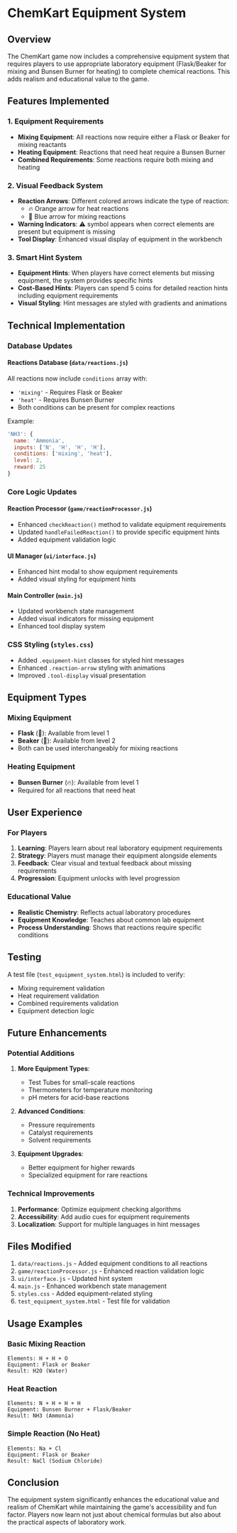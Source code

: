 # ChemKart Equipment System

## Overview

The ChemKart game now includes a comprehensive equipment system that requires players to use appropriate laboratory equipment (Flask/Beaker for mixing and Bunsen Burner for heating) to complete chemical reactions. This adds realism and educational value to the game.

## Features Implemented

### 1. Equipment Requirements
- **Mixing Equipment**: All reactions now require either a Flask or Beaker for mixing reactants
- **Heating Equipment**: Reactions that need heat require a Bunsen Burner
- **Combined Requirements**: Some reactions require both mixing and heating

### 2. Visual Feedback System
- **Reaction Arrows**: Different colored arrows indicate the type of reaction:
  - 🔥 Orange arrow for heat reactions
  - 🧪 Blue arrow for mixing reactions
- **Warning Indicators**: ⚠️ symbol appears when correct elements are present but equipment is missing
- **Tool Display**: Enhanced visual display of equipment in the workbench

### 3. Smart Hint System
- **Equipment Hints**: When players have correct elements but missing equipment, the system provides specific hints
- **Cost-Based Hints**: Players can spend 5 coins for detailed reaction hints including equipment requirements
- **Visual Styling**: Hint messages are styled with gradients and animations

## Technical Implementation

### Database Updates

#### Reactions Database (`data/reactions.js`)
All reactions now include `conditions` array with:
- `'mixing'` - Requires Flask or Beaker
- `'heat'` - Requires Bunsen Burner
- Both conditions can be present for complex reactions

Example:
```javascript
'NH3': { 
  name: 'Ammonia', 
  inputs: ['N', 'H', 'H', 'H'], 
  conditions: ['mixing', 'heat'], 
  level: 2, 
  reward: 25 
}
```

### Core Logic Updates

#### Reaction Processor (`game/reactionProcessor.js`)
- Enhanced `checkReaction()` method to validate equipment requirements
- Updated `handleFailedReaction()` to provide specific equipment hints
- Added equipment validation logic

#### UI Manager (`ui/interface.js`)
- Enhanced hint modal to show equipment requirements
- Added visual styling for equipment hints

#### Main Controller (`main.js`)
- Updated workbench state management
- Added visual indicators for missing equipment
- Enhanced tool display system

### CSS Styling (`styles.css`)
- Added `.equipment-hint` classes for styled hint messages
- Enhanced `.reaction-arrow` styling with animations
- Improved `.tool-display` visual presentation

## Equipment Types

### Mixing Equipment
- **Flask** (🧪): Available from level 1
- **Beaker** (🥽): Available from level 2
- Both can be used interchangeably for mixing reactions

### Heating Equipment
- **Bunsen Burner** (🔥): Available from level 1
- Required for all reactions that need heat

## User Experience

### For Players
1. **Learning**: Players learn about real laboratory equipment requirements
2. **Strategy**: Players must manage their equipment alongside elements
3. **Feedback**: Clear visual and textual feedback about missing requirements
4. **Progression**: Equipment unlocks with level progression

### Educational Value
- **Realistic Chemistry**: Reflects actual laboratory procedures
- **Equipment Knowledge**: Teaches about common lab equipment
- **Process Understanding**: Shows that reactions require specific conditions

## Testing

A test file (`test_equipment_system.html`) is included to verify:
- Mixing requirement validation
- Heat requirement validation
- Combined requirements validation
- Equipment detection logic

## Future Enhancements

### Potential Additions
1. **More Equipment Types**:
   - Test Tubes for small-scale reactions
   - Thermometers for temperature monitoring
   - pH meters for acid-base reactions

2. **Advanced Conditions**:
   - Pressure requirements
   - Catalyst requirements
   - Solvent requirements

3. **Equipment Upgrades**:
   - Better equipment for higher rewards
   - Specialized equipment for rare reactions

### Technical Improvements
1. **Performance**: Optimize equipment checking algorithms
2. **Accessibility**: Add audio cues for equipment requirements
3. **Localization**: Support for multiple languages in hint messages

## Files Modified

1. `data/reactions.js` - Added equipment conditions to all reactions
2. `game/reactionProcessor.js` - Enhanced reaction validation logic
3. `ui/interface.js` - Updated hint system
4. `main.js` - Enhanced workbench state management
5. `styles.css` - Added equipment-related styling
6. `test_equipment_system.html` - Test file for validation

## Usage Examples

### Basic Mixing Reaction
```
Elements: H + H + O
Equipment: Flask or Beaker
Result: H2O (Water)
```

### Heat Reaction
```
Elements: N + H + H + H
Equipment: Bunsen Burner + Flask/Beaker
Result: NH3 (Ammonia)
```

### Simple Reaction (No Heat)
```
Elements: Na + Cl
Equipment: Flask or Beaker
Result: NaCl (Sodium Chloride)
```

## Conclusion

The equipment system significantly enhances the educational value and realism of ChemKart while maintaining the game's accessibility and fun factor. Players now learn not just about chemical formulas but also about the practical aspects of laboratory work. 